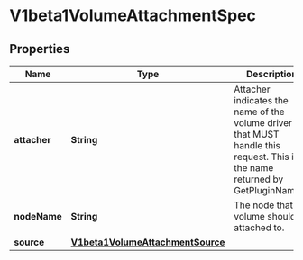 
# V1beta1VolumeAttachmentSpec

## Properties
Name | Type | Description | Notes
------------ | ------------- | ------------- | -------------
**attacher** | **String** | Attacher indicates the name of the volume driver that MUST handle this request. This is the name returned by GetPluginName(). | 
**nodeName** | **String** | The node that the volume should be attached to. | 
**source** | [**V1beta1VolumeAttachmentSource**](V1beta1VolumeAttachmentSource.md) |  | 



